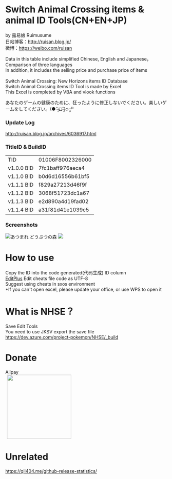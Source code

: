 # Switch Animal Crossing items & animal ID Tools(CN+EN+JP)
by 露易娘 Ruimusume</br>
日站博客：http://ruisan.blog.jp/</br>
微博：https://weibo.com/ruisan</br>

Data in this table include simplified Chinese, English and Japanese，Comparison of three languages</br>
In addition, it includes the selling price and purchase price of items</br>
</br>
Switch Animal Crossing: New Horizons items ID Database<br>
Switch Animal Crossing items ID Tool is made by Excel<br>
This Excel is completed by VBA and vlook functions

あなたのゲームの健康のために、狂ったように修正しないでください。楽しいゲームをしてください。(● ˃̶͈̀ロ˂̶͈́)੭ꠥ⁾⁾

### Update Log
http://ruisan.blog.jp/archives/6036917.html

### TitleID & BuildID
  <table>
    <tr>
      <td>TID</td>
      <td>01006F8002326000</td>
    </tr>
    <tr>
      <td>v1.0.0 BID</td>
      <td>7fc1baff976aeca4</td>
    </tr>
    <tr>
      <td>v1.1.0 BID</td>
      <td>b0d6d16556b61bf5</td>
    </tr>
    <tr>
      <td>v1.1.1 BID</td>
      <td>f829a27213d46f9f</td>
    </tr>
    <tr>
      <td>v1.1.2 BID</td>
      <td>3068f51723dc1a67</td>
    </tr>
    <tr>
      <td>v1.1.3 BID</td>
      <td>e2d890a4d19fad02</td>
    </tr>
      <tr>
      <td>v1.1.4 BID</td>
      <td>a31f81d41e1039c5</td>
    </tr>
  </table>

### Screenshots
<img src="https://i.imgur.com/X5Qoddd.jpg" alt="あつまれ どうぶつの森">
<img src="https://i.imgur.com/KMBNyer.png">

# How to use
Copy the ID into the code generated(代码生成) ID column<br>
<a href="https://www.editplus.com/">EditPlus</a> Edit cheats file code as UTF-8<br>
Suggest using cheats in sxos environment<br>
*If you can't open excel, please update your office, or use WPS to open it<br>

# What is NHSE？
Save Edit Tools<br>
You need to use JKSV export the save file<br>
https://dev.azure.com/project-pokemon/NHSE/_build

# Donate
Alipay</br>
<img  class="pict" hspace="5" border="0" height="200" width="200" src="https://livedoor.blogimg.jp/ruimusume/imgs/5/8/585cc192.jpg"></br>

# Unrelated
https://qii404.me/github-release-statistics/
